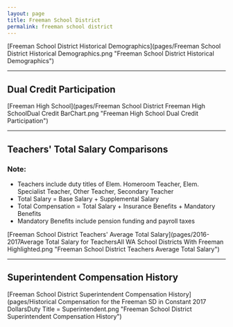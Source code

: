 ```yaml
---
layout: page
title: Freeman School District
permalink: freeman school district
---
```



[Freeman School District Historical Demographics](pages/Freeman School District Historical Demographics.png "Freeman School District Historical Demographics")

___

## Dual Credit Participation

[Freeman High School](pages/Freeman School District Freeman High SchoolDual Credit BarChart.png "Freeman High School Dual Credit Participation")


___

## Teachers' Total Salary Comparisons
### Note:
- Teachers include duty titles of Elem. Homeroom Teacher, Elem. Specialist Teacher, Other Teacher, Secondary Teacher
- Total Salary = Base Salary + Supplemental Salary
- Total Compensation = Total Salary + Insurance Benefits + Mandatory Benefits
- Mandatory Benefits include pension funding and payroll taxes

[Freeman School District Teachers' Average Total Salary](pages/2016-2017Average Total Salary for TeachersAll WA School Districts With Freeman Highlighted.png "Freeman School District Teachers Average Total Salary")


___

## Superintendent Compensation History

[Freeman School District Superintendent Compensation History](pages/Historical Compensation for the Freeman SD in Constant 2017 DollarsDuty Title = Superintendent.png "Freeman School District Superintendent Compensation History")

